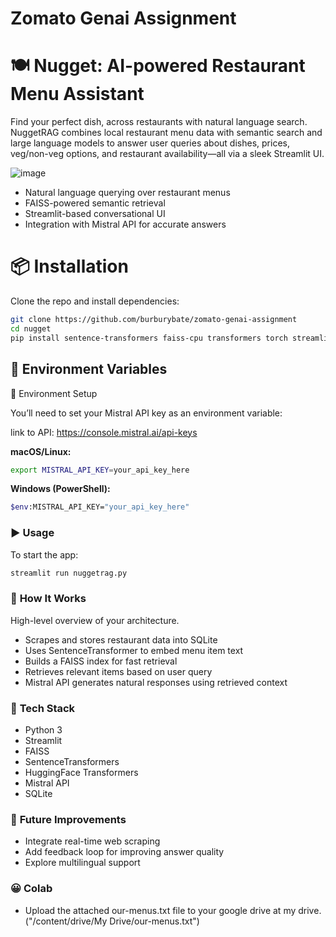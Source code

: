 # Zomato Genai Assignment

# 🍽️ Nugget: AI-powered Restaurant Menu Assistant
Find your perfect dish, across restaurants with natural language search.
NuggetRAG combines local restaurant menu data with semantic search and large language models to answer user queries about dishes, prices, veg/non-veg options, and restaurant availability—all via a sleek Streamlit UI.

![image](https://github.com/user-attachments/assets/83534246-4386-4ce7-8274-8110dcc924fa)

- Natural language querying over restaurant menus
- FAISS-powered semantic retrieval
- Streamlit-based conversational UI
- Integration with Mistral API for accurate answers

# 📦 Installation

Clone the repo and install dependencies:

```bash
git clone https://github.com/burburybate/zomato-genai-assignment
cd nugget
pip install sentence-transformers faiss-cpu transformers torch streamlit
```


## 🔑 **Environment Variables**
 🔐 Environment Setup

You’ll need to set your Mistral API key as an environment variable:

link to API: https://console.mistral.ai/api-keys

**macOS/Linux:**
```bash
export MISTRAL_API_KEY=your_api_key_here
```
**Windows (PowerShell):**
```bash
$env:MISTRAL_API_KEY="your_api_key_here"
```

### ▶️ **Usage**

To start the app:
```bash
streamlit run nuggetrag.py
```
### 🧠 **How It Works**
High-level overview of your architecture.

- ⁠Scrapes and stores restaurant data into SQLite
- ⁠Uses SentenceTransformer to embed menu item text
- ⁠Builds a FAISS index for fast retrieval
- Retrieves relevant items based on user query
- Mistral API generates natural responses using retrieved context

### 🧩 **Tech Stack**
- Python 3
- Streamlit
- FAISS
- SentenceTransformers
- HuggingFace Transformers
- Mistral API
- SQLite

### 🧪 **Future Improvements**
- Integrate real-time web scraping
- Add feedback loop for improving answer quality
- Explore multilingual support

### 😀 **Colab**
- Upload the attached our-menus.txt file to your google drive at my drive. ("/content/drive/My Drive/our-menus.txt")




